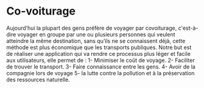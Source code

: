 # Co-voiturage
Aujourd’hui la plupart des gens préfère de voyager par covoiturage, c'est-à-dire voyager en groupe par une ou plusieurs personnes qui veulent atteindre la même destination, sans qu’ils ne se connaissent déjà, cette méthode est plus économique que les transports publiques. Notre but est de réaliser une application qui va rendre ce processus plus léger et facile aux utilisateurs, elle permet de :     1- Minimiser le coût de voyage.     2- Faciliter de trouver le transport.     3- Faire connaissance entre les gens.     4- Avoir de la compagnie lors de voyage     5- la lutte contre la pollution et à la préservation des ressources naturelle.
